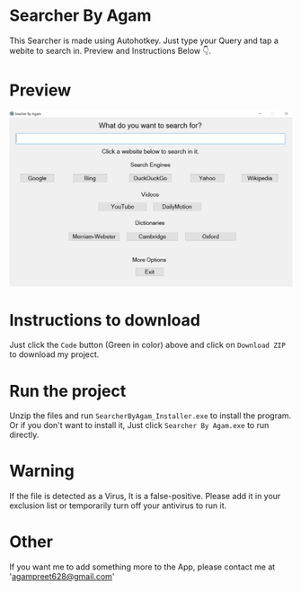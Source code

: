 # Searcher By Agam
 This Searcher is made using Autohotkey. Just type your Query and tap a webite to search in. Preview and Instructions Below 👇.
 
# Preview
 ![Preview](https://raw.githubusercontent.com/agam778/Searcher-By-Agam/main/Preview.png)
 
# Instructions to download
 Just click the `Code` button (Green in color) above and click on `Download ZIP` to download my project.
 
# Run the project
 Unzip the files and run `SearcherByAgam_Installer.exe` to install the program. Or if you don't want to install it, Just click `Searcher By Agam.exe` to run directly.
 
# Warning
 If the file is detected as a Virus, It is a false-positive. Please add it in your exclusion list or temporarily turn off your antivirus to run it.
 
 # Other
  If you want me to add something more to the App, please contact me at 'agampreet628@gmail.com'

